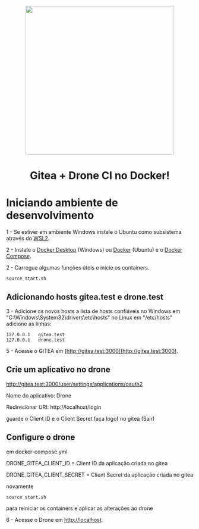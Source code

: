 <p align="center"><a href="https://rubyonrails.org/" target]="_blank"><img src="https://user-images.githubusercontent.com/38539884/217832257-47165ea3-9196-4586-8f53-12470cb4c2ed.png" width="400"></a></p>

<h1 align="center">Gitea + Drone CI no Docker!</h1>

# Iniciando ambiente de desenvolvimento
1 - Se estiver em ambiente Windows instale o Ubuntu como subsistema através do [WSL2](https://www.youtube.com/watch?v=_Wp2nWtTBBY).

2 - Instale o [Docker Desktop](https://www.docker.com/products/docker-desktop) (Windows) ou [Docker](https://www.digitalocean.com/community/tutorials/how-to-install-and-use-docker-on-ubuntu-20-04) (Ubuntu) e o [Docker Compose](https://www.digitalocean.com/community/tutorials/how-to-install-and-use-docker-compose-on-ubuntu-20-04).

2 - Carregue algumas funções úteis e inicie os containers.
```
source start.sh
```
## Adicionando hosts gitea.test e drone.test

3 - Adicione os novos hosts a lista de hosts confiáveis
no Windows em "C:\Windows\System32\drivers\etc\hosts"
no Linux em "/etc/hosts"
adicione as linhas:
```
127.0.0.1   gitea.test
127.0.0.1   drone.test	
```
5 - Acesse o GITEA em [http://gitea.test:3000](http://gitea.test:3000).

## Crie um aplicativo no drone 

http://gitea.test:3000/user/settings/applications/oauth2

Nome do aplicativo: Drone

Redirecionar URI: http://localhost/login

guarde o Client ID e o Client Secret 
faça logof no gitea (Sair)

## Configure o drone
em docker-compose.yml

DRONE_GITEA_CLIENT_ID = Client ID da aplicação criada no gitea

DRONE_GITEA_CLIENT_SECRET = Client Secret da aplicação criada no gitea

novamente 
```
source start.sh
```
para reiniciar os containers e aplicar as alterações ao drone

6 - Acesse o Drone em [http://localhost](http://localhost).

